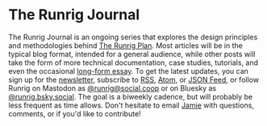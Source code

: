 <script setup>
import { data } from './../.vitepress/theme/journal.data.js';
import RRPostIndex from './../.vitepress/theme/RRPostIndex.vue';
</script>

# The Runrig Journal
The Runrig Journal is an ongoing series that explores the design principles and
methodologies behind [The Runrig Plan]. Most articles will be in the typical
blog format, intended for a general audience, while other posts will take the
form of more technical documentation, case studies, tutorials, and even the
occasional [long-form essay]. To get the latest updates, you can sign up for the
[newsletter], subscribe to [RSS], [Atom], or [JSON Feed], or follow Runrig on
Mastodon as [@runrig@social.coop] or on Bluesky as [@runrig.bsky.social]. The
goal is a biweekly cadence, but will probably be less frequent as time allows.
Don't hesitate to email [Jamie] with questions, comments, or if you'd like to
contribute!

[The Runrig Plan]: /plan
[long-form essay]: /posts/hedgerows
[newsletter]: https://buttondown.com/runrig/
[RSS]: /feed/rss.xml
[Atom]: /feed/atom.xml
[JSON Feed]: /feed/feed.json
[@runrig@social.coop]: https://social.coop/@runrig
[@runrig.bsky.social]: https://bsky.app/profile/runrig.bsky.social
[Jamie]: mailto:jamie@runrig.org

<RRPostIndex :data="data" />

